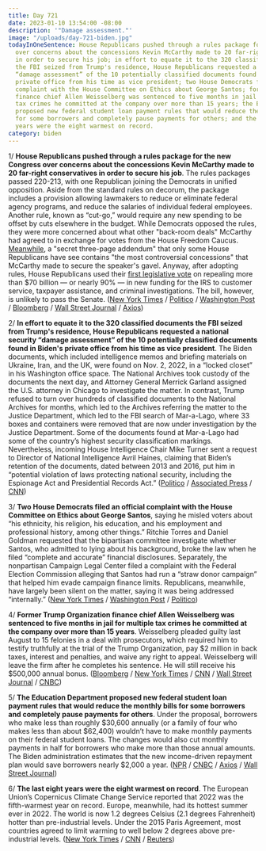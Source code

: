 ```yaml
---
title: Day 721
date: 2023-01-10 13:54:00 -08:00
description: '"Damage assessment."'
image: "/uploads/day-721-biden.jpg"
todayInOneSentence: House Republicans pushed through a rules package for the new Congress
  over concerns about the concessions Kevin McCarthy made to 20 far-right conservatives
  in order to secure his job; in effort to equate it to the 320 classified documents
  the FBI seized from Trump's residence, House Republicans requested a national security
  “damage assessment” of the 10 potentially classified documents found in Biden's
  private office from his time as vice president; two House Democrats filed an official
  complaint with the House Committee on Ethics about George Santos; former Trump Organization
  finance chief Allen Weisselberg was sentenced to five months in jail for multiple
  tax crimes he committed at the company over more than 15 years; the Education Department
  proposed new federal student loan payment rules that would reduce the monthly bills
  for some borrowers and completely pause payments for others; and the last eight
  years were the eight warmest on record.
category: biden
---
```


1/ **House Republicans pushed through a rules package for the new Congress over concerns about the concessions Kevin McCarthy made to 20 far-right conservatives in order to secure his job**. The rules packages passed 220-213, with one Republican joining the Democrats in unified opposition. Aside from the standard rules on decorum, the package includes a provision allowing lawmakers to reduce or eliminate federal agency programs, and reduce the salaries of individual federal employees. Another rule, known as “cut-go,” would require any new spending to be offset by cuts elsewhere in the budget. While Democrats opposed the rules, they were more concerned about what other "back-room deals" McCarthy had agreed to in exchange for votes from the House Freedom Caucus. [Meanwhile](https://punchbowl.news/archive/1923-punchbowl-news-am/), a "secret three-page addendum" that only some House Republicans have see contains "the most controversial concessions" that McCarthy made to secure the speaker's gavel. Anyway, after adopting rules, House Republicans used their [first legislative vote](https://www.politico.com/news/2023/01/09/house-republicans-irs-funding-00077116) on repealing more than $70 billion — or nearly 90% — in new funding for the IRS to customer service, taxpayer assistance, and criminal investigations. The bill, however, is unlikely to pass the Senate. ([New York Times](https://www.nytimes.com/2023/01/09/us/politics/house-rules-republicans-mccarthy.html) / [Politico](https://www.politico.com/news/2023/01/09/rogers-house-gop-gaetz-00076988) / [Washington Post](https://www.washingtonpost.com/politics/2023/01/10/gop-holman-rule-unions-biden-congress/) / [Bloomberg](https://www.bloomberg.com/news/articles/2023-01-10/mccarthy-passes-first-test-as-house-approves-rules-package?sref=MIBMEEoj) / [Wall Street Journal](https://www.wsj.com/articles/house-rules-vote-to-test-unity-of-republicans-after-speaker-fight-11673287775?mod=politics_lead_pos6) / [Axios](https://www.axios.com/2023/01/10/republicans-mccarthy-house-rules-addendum))

2/ **In effort to equate it to the 320 classified documents the FBI seized from Trump's residence, House Republicans requested a national security “damage assessment” of the 10 potentially classified documents found in Biden's private office from his time as vice president**. The Biden documents, which included intelligence memos and briefing materials on Ukraine, Iran, and the UK, were found on Nov. 2, 2022, in a “locked closet” in his Washington office space. The National Archives took custody of the documents the next day, and Attorney General Merrick Garland assigned the U.S. attorney in Chicago to investigate the matter. In contrast, Trump refused to turn over hundreds of classified documents to the National Archives for months, which led to the Archives referring the matter to the Justice Department, which led to the FBI search of Mar-a-Lago, where 33 boxes and containers were removed that are now under investigation by the Justice Department. Some of the documents found at Mar-a-Lago had some of the country’s highest security classification markings. Nevertheless, incoming House Intelligence Chair Mike Turner sent a request to Director of National Intelligence Avril Haines, claiming that Biden’s retention of the documents, dated between 2013 and 2016, put him in “potential violation of laws protecting national security, including the Espionage Act and Presidential Records Act.” ([Politico](https://www.politico.com/news/2023/01/10/house-gop-trump-biden-classified-docs-00077252) / [Associated Press](https://apnews.com/article/biden-politics-united-states-government-district-of-columbia-us-department-justice-a45855907a73acb256bb7c4dd5a91610) / [CNN](https://www.cnn.com/2023/01/10/politics/biden-classified-documents-iran-ukraine-united-kingdom-beau-funeral/))

3/ **Two House Democrats filed an official complaint with the House Committee on Ethics about George Santos**, saying he misled voters about “his ethnicity, his religion, his education, and his employment and professional history, among other things.” Ritchie Torres and Daniel Goldman requested that the bipartisan committee investigate whether Santos, who admitted to lying about his background, broke the law when he filed “complete and accurate” financial disclosures. Separately, the nonpartisan Campaign Legal Center filed a complaint with the Federal Election Commission alleging that Santos had run a “straw donor campaign” that helped him evade campaign finance limits. Republicans, meanwhile, have largely been silent on the matter, saying it was being addressed “internally.” ([New York Times](https://www.nytimes.com/2023/01/10/nyregion/george-santos-ethics-inquiry.html) / [Washington Post](https://www.washingtonpost.com/politics/2023/01/10/santos-house-ethics-new-york-investigation/) / [Politico](https://www.politico.com/news/2023/01/10/george-santos-house-republicans-00077249))

4/ **Former Trump Organization finance chief Allen Weisselberg was sentenced to five months in jail for multiple tax crimes he committed at the company over more than 15 years**. Weisselberg pleaded guilty last August to 15 felonies in a deal with prosecutors, which required him to testify truthfully at the trial of the Trump Organization, pay $2 million in back taxes, interest and penalties, and waive any right to appeal. Weisselberg will leave the firm after he completes his sentence. He will still receive his $500,000 annual bonus. ([Bloomberg](https://www.bloomberg.com/news/articles/2023-01-10/longtime-trump-cfo-weisselberg-to-go-right-to-jail-leave-firm?srnd=premium&sref=MIBMEEoj) / [New York Times](https://www.nytimes.com/2023/01/10/nyregion/trump-finance-chief-allen-weisselberg-sentenced.html) / [CNN](https://www.cnn.com/2023/01/10/politics/allen-weisselberg-sentencing-trump-organization) / [Wall Street Journal](https://www.wsj.com/articles/former-trump-organization-cfo-allen-weisselberg-to-be-sentenced-for-tax-crimes-11673326342?mod=breakingnews) / [CNBC](https://www.cnbc.com/2023/01/10/ex-trump-org-cfo-allen-weisselberg-sentencing-hearing.html))

5/ **The Education Department proposed new federal student loan payment rules that would reduce the monthly bills for some borrowers and completely pause payments for others**. Under the proposal, borrowers who make less than roughly $30,600 annually (or a family of four who makes less than about $62,400) wouldn’t have to make monthly payments on their federal student loans. The changes would also cut monthly payments in half for borrowers who make more than those annual amounts. The Biden administration estimates that the new income-driven repayment plan would save borrowers nearly $2,000 a year. ([NPR](https://www.npr.org/2023/01/10/1147758692/exclusive-new-biden-student-loan-plan-unveiled-amid-agency-funding-crisis) / [CNBC](https://www.cnbc.com/2023/01/10/biden-administration-student-loan-plan-could-cut-some-payments-in-half.html) / [Axios](https://www.axios.com/2023/01/10/biden-administration-student-loan-repayment-plan) / [Wall Street Journal](https://www.wsj.com/articles/biden-administration-eases-rules-for-income-based-student-loan-forgiveness-11673322971?mod=hp_lead_pos2))

6/ **The last eight years were the eight warmest on record**. The European Union’s Copernicus Climate Change Service reported that 2022 was the fifth-warmest year on record. Europe, meanwhile, had its hottest summer ever in 2022. The world is now 1.2 degrees Celsius (2.1 degrees Fahrenheit) hotter than pre-industrial levels. Under the 2015 Paris Agreement, most countries agreed to limit warming to well below 2 degrees above pre-industrial levels. ([New York Times](https://www.nytimes.com/interactive/2023/climate/earth-hottest-years.html) / [CNN](https://www.cnn.com/2023/01/10/world/eight-warmest-years-climate-copernicus-intl/index.html) / [Reuters](https://www.reuters.com/world/europe/europe-had-second-warmest-year-record-2022-eu-scientists-say-2023-01-10/))